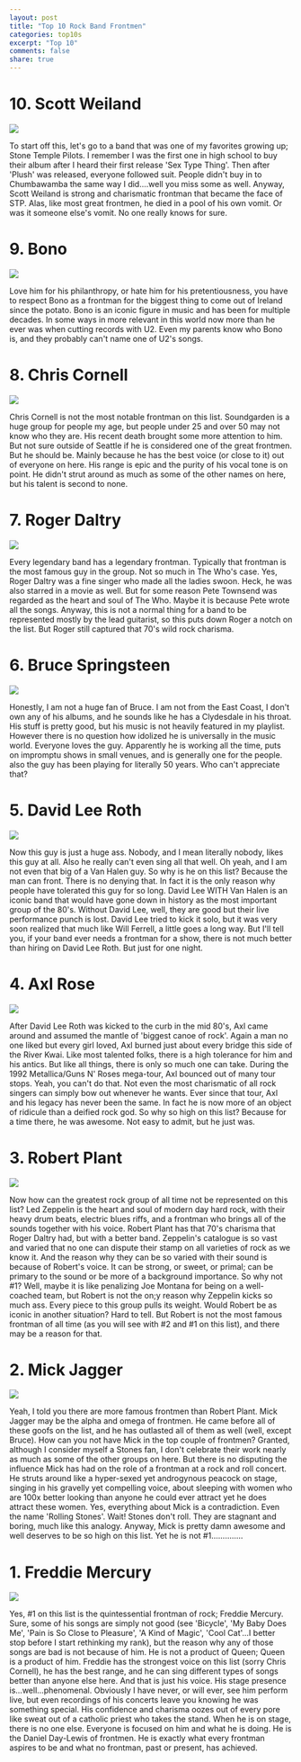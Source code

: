 ```yaml
---
layout: post
title: "Top 10 Rock Band Frontmen"
categories: top10s
excerpt: "Top 10"
comments: false
share: true
---
```



# 10. Scott Weiland

![](https://uproxx.files.wordpress.com/2015/05/scott-weiland-timeline.jpg?quality=100&w=650)
 
To start off this, let's go to a band that was one of my favorites growing up; Stone Temple Pilots. I remember I was the first one in high school to buy their album after I heard their first release 'Sex Type Thing'. Then after 'Plush' was released, everyone followed suit. People didn't buy in to Chumbawamba the same way I did....well you miss some as well. Anyway, Scott Weiland is strong and charismatic frontman that became the face of STP. Alas, like most great frontmen, he died in a pool of his own vomit. Or was it someone else's vomit. No one really knows for sure.  

# 9. Bono

![](https://i.pinimg.com/originals/ff/d5/b2/ffd5b28206a8afe2eecc0f6abd66e27a.jpg)


Love him for his philanthropy, or hate him for his pretentiousness, you have to respect Bono as a frontman for the biggest thing to come out of Ireland since the potato. Bono is an iconic figure in music and has been for multiple decades. In some ways in more relevant in this world now more than he ever was when cutting records with U2. Even my parents know who Bono is, and they probably can't name one of U2's songs. 


# 8. Chris Cornell

![](http://www.siriusxm.ca/wp-content/uploads/2017/05/chris-cornell.jpg)

Chris Cornell is not the most notable frontman on this list. Soundgarden is a huge group for people my age, but people under 25 and over 50 may not know who they are. His recent death brought some more attention to him. But not sure outside of Seattle if he is considered one of the great frontmen. But he should be. Mainly because he has the best voice (or close to it) out of everyone on here. His range is epic and the purity of his vocal tone is on point. He didn't strut around as much as some of the other names on here, but his talent is second to none.


# 7. Roger Daltry


![](http://ultimateclassicrock.com/files/2011/09/Daltrey.jpg)



Every legendary band has a legendary frontman. Typically that frontman is the most famous guy in the group. Not so much in The Who's case. Yes, Roger Daltry was a fine singer who made all the ladies swoon. Heck, he was also starred in a movie as well. But for some reason Pete Townsend was regarded as the heart and soul of The Who. Maybe it is because Pete wrote all the songs. Anyway, this is not a normal thing for a band to be represented mostly by the lead guitarist, so this puts down Roger a notch on the list. But Roger still captured that 70's wild rock charisma. 


# 6. Bruce Springsteen


![](https://www.fuse.tv/image/52cf293937213d4768000008/768/512/bruce-springsteen-live-1989.jpg)


Honestly, I am not a huge fan of Bruce. I am not from the East Coast, I don't own any of his albums, and he sounds like he has a Clydesdale in his throat. His stuff is pretty good, but his music is not heavily featured in my playlist. However there is no question how idolized he is universally in the music world. Everyone loves the guy. Apparently he is working all the time, puts on impromptu shows in small venues, and is generally one for the people. also the guy has been playing for literally 50 years. Who can't appreciate that? 



# 5. David Lee Roth

![](http://classicrockmag.nl/wp-content/uploads/2013/10/davidleeroth-600x460.jpg)


Now this guy is just a huge ass. Nobody, and I mean literally nobody, likes this guy at all. Also he really can't even sing all that well. Oh yeah, and I am not even that big of a Van Halen guy. So why is he on this list? Because the man can front. There is no denying that. In fact it is the only reason why people have tolerated this guy for so long. David Lee WITH Van Halen is an iconic band that would have gone down in history as the most important group of the 80's. Without David Lee, well, they are good but their live performance punch is lost. David Lee tried to kick it solo, but it was very soon realized that much like Will Ferrell, a little goes a long way. But I'll tell you, if your band ever needs a frontman for a show, there is not much better than hiring on David Lee Roth. But just for one night.


# 4. Axl Rose


![](https://i.pinimg.com/736x/a0/b7/72/a0b7721c3753a4fbe53fd2b8bb10cd1b--axl-rose-guns-n-roses.jpg)



After David Lee Roth was kicked to the curb in the mid 80's, Axl came around and assumed the mantle of 'biggest canoe of rock'. Again a man no one liked but every girl loved, Axl burned just about every bridge this side of the River Kwai. Like most talented folks, there is a high tolerance for him and his antics. But like all things, there is only so much one can take. During the 1992 Metallica/Guns N' Roses mega-tour, Axl bounced out of many tour stops. Yeah, you can't do that. Not even the most charismatic of all rock singers can simply bow out whenever he wants. Ever since that tour, Axl and his legacy has never been the same. In fact he is now more of an object of ridicule than a deified rock god. So why so high on this list? Because for a time there, he was awesome. Not easy to admit, but he just was.


# 3. Robert Plant

![](https://i.pinimg.com/736x/98/88/46/98884623e5a9ebbeee79f8043e2d52e1--led-zeppelin-rock-star.jpg)



Now how can the greatest rock group of all time not be represented on this list? Led Zeppelin is the heart and soul of modern day hard rock, with their heavy drum beats, electric blues riffs, and a frontman who brings all of the sounds together with his voice. Robert Plant has that 70's charisma that Roger Daltry had, but with a better band. Zeppelin's catalogue is so vast and varied that no one can dispute their stamp on all varieties of rock as we know it. And the reason why they can be so varied with their sound is because of Robert's voice. It can be strong, or sweet, or primal; can be primary to the sound or be more of a background importance. So why not #1? Well, maybe it is like penalizing Joe Montana for being on a well-coached team, but Robert is not the on;y reason why Zeppelin kicks so much ass. Every piece to this group pulls its weight. Would Robert be as iconic in another situation? Hard to tell. But Robert is not the most famous frontman of all time (as you will see with #2 and #1 on this list), and there may be a reason for that.



# 2. Mick Jagger

![](http://www.gottahaverockandroll.com/ItemImages/000000/pa_214_lg.jpeg)


Yeah, I told you there are more famous frontmen than Robert Plant. Mick Jagger may be the alpha and omega of frontmen. He came before all of these goofs on the list, and he has outlasted all of them as well (well, except Bruce). How can you not have Mick in the top couple of frontmen? Granted, although I consider myself a Stones fan, I don't celebrate their work nearly as much as some of the other groups on here. But there is no disputing the influence Mick has had on the role of a frontman at a rock and roll concert. He struts around like a hyper-sexed yet androgynous peacock on stage, singing in his gravelly yet compelling voice, about sleeping with women who are 100x better looking than anyone he could ever attract yet he does attract these women. Yes, everything about Mick is a contradiction. Even the name 'Rolling Stones'. Wait! Stones don't roll. They are stagnant and boring, much like this analogy. Anyway, Mick is pretty damn awesome and well deserves to be so high on this list. Yet he is not #1..............

# 1. Freddie Mercury

![](https://queenphotos.files.wordpress.com/2013/10/tumblr_ms3jy4vzro1riovnko1_1280.jpg)

Yes, #1 on this list is the quintessential frontman of rock; Freddie Mercury. Sure, some of his songs are simply not good (see 'Bicycle', 'My Baby Does Me', 'Pain is So Close to Pleasure', 'A Kind of Magic', 'Cool Cat'...I better stop before I start rethinking my rank), but the reason why any of those songs are bad is not because of him. He is not a product of Queen; Queen is a product of him. Freddie has the strongest voice on this list (sorry Chris Cornell), he has the best range, and he can sing different types of songs better than anyone else here. And that is just his voice. His stage presence is...well...phenomenal. Obviously I have never, or will ever, see him perform live, but even recordings of his concerts leave you knowing he was something special. His confidence and charisma oozes out of every pore like sweat out of a catholic priest who takes the stand. When he is on stage, there is no one else. Everyone is focused on him and what he is doing. He is the Daniel Day-Lewis of frontmen. He is exactly what every frontman aspires to be and what no frontman, past or present, has achieved. 


